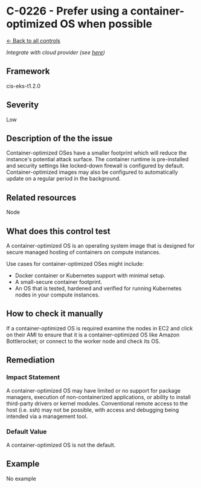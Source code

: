 # C-0226 - Prefer using a container-optimized OS when possible

[← Back to all controls](index.md)


_Integrate with cloud provider (see [here](../../integrations/kubescape-integration-with-cloud-providers))_

## Framework

cis-eks-t1.2.0

## Severity

Low

## Description of the the issue

Container-optimized OSes have a smaller footprint which will reduce the instance's potential attack surface. The container runtime is pre-installed and security settings like locked-down firewall is configured by default. Container-optimized images may also be configured to automatically update on a regular period in the background.

## Related resources

Node

## What does this control test

A container-optimized OS is an operating system image that is designed for secure managed hosting of containers on compute instances.

 Use cases for container-optimized OSes might include:

- Docker container or Kubernetes support with minimal setup.
- A small-secure container footprint.
- An OS that is tested, hardened and verified for running Kubernetes nodes in your compute instances.

## How to check it manually

If a container-optimized OS is required examine the nodes in EC2 and click on their AMI to ensure that it is a container-optimized OS like Amazon Bottlerocket; or connect to the worker node and check its OS.

## Remediation

### Impact Statement

A container-optimized OS may have limited or no support for package managers, execution of non-containerized applications, or ability to install third-party drivers or kernel modules. Conventional remote access to the host (i.e. ssh) may not be possible, with access and debugging being intended via a management tool.

### Default Value

A container-optimized OS is not the default.

## Example

No example
